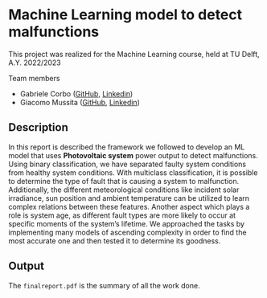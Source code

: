 # Machine Learning model to detect malfunctions
This project was realized for the Machine Learning course, held at TU Delft, A.Y. 2022/2023

Team members
- Gabriele Corbo ([GitHub](https://github.com/gabrielecorbo), [Linkedin](https://www.linkedin.com/in/gabriele-corbo-657982218/))
- Giacomo Mussita ([GitHub](https://github.com/GiacomoMussita), [Linkedin](https://www.linkedin.com/in/giacomo-mussita-86a137257/))

## Description

In this report is described the framework we followed to develop an ML model
that uses **Photovoltaic system** power output to detect malfunctions. Using binary
classification, we have separated faulty system conditions from healthy system
conditions. With multiclass classification, it is possible to determine the type of fault
that is causing a system to malfunction. Additionally, the different meteorological
conditions like incident solar irradiance, sun position and ambient temperature can
be utilized to learn complex relations between these features. Another aspect which
plays a role is system age, as different fault types are more likely to occur at specific
moments of the system’s lifetime. We approached the tasks by implementing many
models of ascending complexity in order to find the most accurate one and then
tested it to determine its goodness.

## Output

The `finalreport.pdf` is the summary of all the work done.


